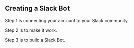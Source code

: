 ## Creating a Slack Bot

Step 1 is connecting your account to your Slack community.

Step 2 is to make it work.

Step 3 is to build a Slack Bot.


